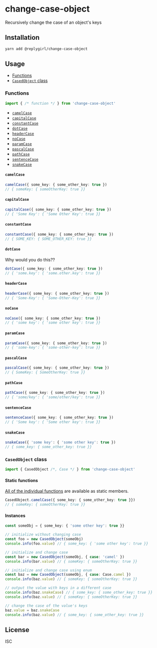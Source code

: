 # change-case-object

Recursively change the case of an object's keys

## Installation

```bash
yarn add @replygirl/change-case-object
```

## Usage

- [Functions](#functions)
- [`CasedObject` class](#casedobject-class)

### Functions

```js
import { /* function */ } from 'change-case-object'
```

- [`camelCase`](#camelcase)
- [`capitalCase`](#capitalcase)
- [`constantCase`](#constantcase)
- [`dotCase`](#dotcase)
- [`headerCase`](#headercase)
- [`noCase`](#nocase)
- [`paramCase`](#paramcase)
- [`pascalCase`](#pascalcase)
- [`pathCase`](#pathcase)
- [`sentenceCase`](#sentencecase)
- [`snakeCase`](#snakecase)

#### `camelCase`

```ts
camelCase({ some_key: { some_other_key: true })
// { someKey: { someOtherKey: true }}
```

#### `capitalCase`

```ts
capitalCase({ some_key: { some_other_key: true })
// { 'Some Key': { 'Some Other Key': true }}
```

#### `constantCase`

```ts
constantCase({ some_key: { some_other_key: true })
// { SOME_KEY: { SOME_OTHER_KEY: true }}
```

#### `dotCase`

Why would you do this??

```ts
dotCase({ some_key: { some_other_key: true })
// { 'some.key': { 'some.other.key': true }}
```

#### `headerCase`

```ts
headerCase({ some_key: { some_other_key: true })
// { 'Some-Key': { 'Some-Other-Key': true }}
```

#### `noCase`

```ts
noCase({ some_key: { some_other_key: true })
// { 'some key': { 'some other key': true }}
```

#### `paramCase`

```ts
paramCase({ some_key: { some_other_key: true })
// { 'some-key': { 'some-other-key': true }}
```

#### `pascalCase`

```ts
pascalCase({ some_key: { some_other_key: true })
// { SomeKey: { SomeOtherKey: true }}
```

#### `pathCase`

```ts
pathCase({ some_key: { some_other_key: true })
// { 'some/key': { 'some/other/key': true }}
```

#### `sentenceCase`

```ts
sentenceCase({ some_key: { some_other_key: true })
// { 'Some key': { 'Some other key': true }}
```

#### `snakeCase`

```ts
snakeCase({ 'some key': { 'some other key': true })
// { some_key: { some_other_key: true }}
```

### `CasedObject` class

```ts
import { CasedObject /*, Case */ } from 'change-case-object'
```

#### Static functions

[All of the individual functions](#functions) are available as static members.

```ts
CasedObject.camelCase({ some_key: { some_other_key: true }})
// { someKey: { someOtherKey: true }}
```

#### Instances

```ts
const someObj = { some_key: { 'some other key': true }}

// initialize without changing case
const foo = new CasedObject(someObj)
console.info(foo.value) // { some_key: { 'some other key': true }}

// initialize and change case
const bar = new CasedObject(someObj, { case: 'camel' })
console.info(bar.value) // { someKey: { someOtherKey: true }}

// initialize and change case using enum
const baz = new CasedObject(someObj, { case: Case.camel })
console.info(baz.value) // { someKey: { someOtherKey: true }}

// output the value with keys in a different case
console.info(baz.snakeCase) // { some_key: { some_other_key: true }}
console.info(baz.value) // { someKey: { someOtherKey: true }}

// change the case of the value's keys
baz.value = baz.snakeCase
console.info(baz.value) // { some_key: { some_other_key: true }}
```

## License

ISC
